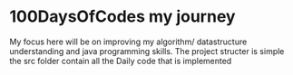 # 100DaysOfCodes my journey
My focus here will be on improving my algorithm/ datastructure understanding and java programming skills.
The project structer is simple the src folder contain all the Daily code that is implemented

